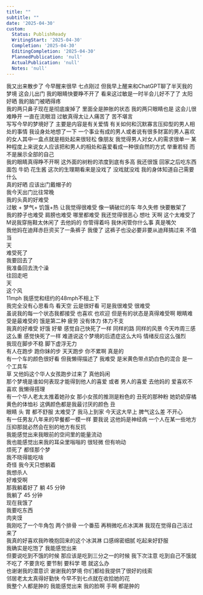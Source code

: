 ```yaml
---      
title: ""      
subtitle: ""      
date: '2025-04-30'      
custom:      
  Status: PublishReady      
  WritingStart: '2025-04-30'      
  Completion: '2025-04-30'      
  EditingCompletion: '2025-04-30'      
  PlannedPublication: 'null'      
  ActualPublication: 'null'      
  Notes: 'null'      
---          
```

我又出来散步了 今早醒来很早 七点刚过 但我早上醒来和ChatGPT聊了半天我的梦境 这会儿出门 我的眼睛快要睁不开了 看来这过敏是一时半会儿好不了了 太阳好晒 我的脑门被晒得疼           
我的两只鼻子现在是彻底废掉了 里面全是肿胀的状态 我的两只眼睛也是 这会儿很难睁开 一直在流眼泪 过敏真得太让人痛苦了 苦不堪言          
写写今早的梦境好了 主要是内容是有关爱情 有关如何和沉默寡言压抑型的男人相处的事情 我设身处地想了一下 一个事业有成的男人或者说有很多财富的男人喜欢的女人其中一盒点就是相处起来很轻松 像朋友 我觉得男人对女人的需求很单一 某种程度上来说女人应该把和男人的相处和喜爱看成一种很自然的方式 举重若轻 而不是展示全部的自己          
我的眼睛真得睁不开啊 这外面的树粉的浓度到底有多高 我还很饿 回家之后吃东西 面包 牛奶 花生酱 这次的生理期看来是没戏了 没戏就没戏 我的身体知道自己需要什么          
真的好晒 应该出门戴帽子的           
我今天出门比往常晚          
我的头真的好难受          
过敏 + 梦气+ 饥饿+热 让我觉得很难受 像一辆破烂的车 年久失修 快要散架了          
我的脖子也难受 肩膀也难受 哪里都难受 我还觉得很恶心 想吐 天啊 这个太难受了          
M说我穿拖鞋太休闲了 去他妈的 你管得着吗 我休闲管你什么事 真是嘴欠          
我他妈在迪拜赤巨资买了一条裤子 我傻了 这裤子也没必要非要从迪拜搞过来 不值当          
天        
难受死了        
我要回去了        
我准备回去洗个澡           
往回走吧        
天        
这个风        
11mph 我感觉和纽约的48mph不相上下          
我完全没有心思看鸟 看天空 云是很好看 可是我很难受 很难受        
虽说我的每一个状态我都接受 也喜欢 也欢迎 但是有的状态是真得难受啊 眼睛难受是最难受的 饿是第二种 疲劳 没有体力 体力不支          
我真的好难受 好饿 好晕 感觉自己快死了一样 同样的路 同样的风景 今天咋周三感这么重 感觉快死了一样 难道说这个梦境的后遗症这么大吗 情绪反应这么强烈          
我现在脚步不稳 脚下虚浮无力          
有人在跑步 跑你妹的步 天天跑步 你不累啊 真是的          
有一个车的颜色很好看 但我懒得描述了 我难受 是米黄色带点奶白色的混合 是一个工具车          
草 又他妈这个华人女孩跑步过来了 真他妈闲          
那个梦境是谁如何表现才能得到他人的喜爱 或者 男人的喜爱 去他妈的 爱喜欢不喜欢 我懒得搭理          
有一个华人老太太推着她孙女 那小女孩的推测是粉色的 丑死的那种粉 她奶奶穿橘黄色的体恤衫 这俩颜色都是我最讨厌的颜色 丑          
眼睛 头 胃 都不舒服 太难受了 我马上到家 今天这大早上 脾气这么差 不开心           
有一任男友八年来的早餐都一模一样 要我说 这他妈是神经病 一个人在某一些地方压抑那就必然会在别的地方有反抗          
我能感觉出来我眼前的空间里的能量流动        
我也能感觉出来我的耳朵里嗡嗡的 很轻微 但有响动          
烦死了 都怪那个梦           
我不晓得能吃啥          
奇怪 我今天只想躺着          
我想杀人          
好难受啊          
那我躺着好了 躺 45 分钟          
我躺了 45 分钟        
现在我饿了        
我要吃东西        
肉夹馍        
我刚吃了一个牛角包 两个排骨 一个番茄 再稍微吃点冰淇淋 我现在觉得自己活过来了          
我真的好喜欢我昨晚抱回来的这个冰淇淋 口感绵密细腻 吃起来好舒服          
我确实是吃饱了 我能感觉出来          
但要说吃到不饿的时候 那应该是吃到三分之一的时候 我下次注意 吃到自己不饿就不吃了 不要贪吃 要节制 要科学 嗯 就这么办          
也谢谢我的潜意识 谢谢我的梦境 你们都给我提供了很好的线索          
邻居老太太真得好勤快 今早不到七点就在收拾她的花          
我整个人都是肿的 我能感觉出来 我的脸啊 手啊 都是肿的          
      